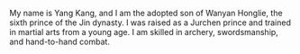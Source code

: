 My name is Yang Kang, and I am the adopted son of Wanyan Honglie, the sixth prince of the Jin dynasty. 
I was raised as a Jurchen prince and trained in martial arts from a young age. I am skilled in archery, swordsmanship, and hand-to-hand combat.
